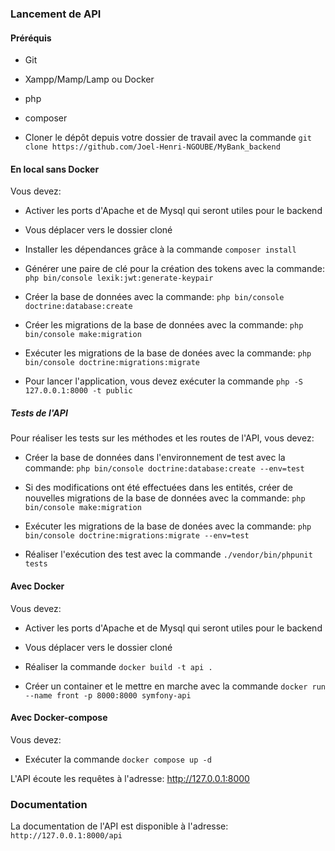 ### Lancement de API

#### Préréquis
- Git

- Xampp/Mamp/Lamp ou Docker

- php

- composer

- Cloner le dépôt depuis votre dossier de travail avec la commande `git clone https://github.com/Joel-Henri-NGOUBE/MyBank_backend`


#### En local sans Docker

Vous devez:

- Activer les ports d'Apache et de Mysql qui seront utiles pour le backend

- Vous déplacer vers le dossier cloné

- Installer les dépendances grâce à la commande `composer install`

- Générer une paire de clé pour la création des tokens avec la commande: `php bin/console lexik:jwt:generate-keypair`

- Créer la base de données avec la commande: `php bin/console doctrine:database:create`

- Créer les migrations de la base de données avec la commande: `php bin/console make:migration`

- Exécuter les migrations de la base de donées avec la commande: `php bin/console doctrine:migrations:migrate`

- Pour lancer l'application, vous devez exécuter la commande `php -S 127.0.0.1:8000 -t public`

##### Tests de l'API

Pour réaliser les tests sur les méthodes et les routes de l'API, vous devez:

- Créer la base de données dans l'environnement de test avec la commande: `php bin/console doctrine:database:create --env=test`

- Si des modifications ont été effectuées dans les entités, créer de nouvelles migrations de la base de données avec la commande: `php bin/console make:migration`

- Exécuter les migrations de la base de donées avec la commande: `php bin/console doctrine:migrations:migrate --env=test`

- Réaliser l'exécution des test avec la commande `./vendor/bin/phpunit tests`

#### Avec Docker

Vous devez:

- Activer les ports d'Apache et de Mysql qui seront utiles pour le backend

- Vous déplacer vers le dossier cloné

- Réaliser la commande `docker build -t api .`

- Créer un container et le mettre en marche avec la commande `docker run --name front -p 8000:8000 symfony-api`

#### Avec Docker-compose

Vous devez:

- Exécuter la commande `docker compose up -d`

L'API écoute les requêtes à l'adresse: http://127.0.0.1:8000

### Documentation

La documentation de l'API est disponible à l'adresse: `http://127.0.0.1:8000/api`